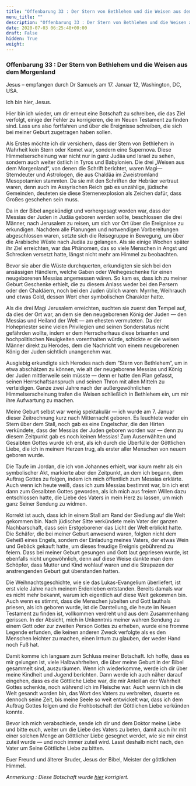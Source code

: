 ```yaml
---
title: "Offenbarung 33 : Der Stern von Bethlehem und die Weisen aus dem Morgenland"
menu_title: ""
description: "Offenbarung 33 : Der Stern von Bethlehem und die Weisen aus dem Morgenland"
date: 2020-07-03 06:25:48+00:00
draft: False
hidden: True
weight:
---
```

### Offenbarung 33 : Der Stern von Bethlehem und die Weisen aus dem Morgenland

Jesus – empfangen durch Dr Samuels am 17. Januar 12, Washington, DC, USA.

Ich bin hier, Jesus.

Hier bin ich wieder, um dir erneut eine Botschaft zu schreiben, die das Ziel verfolgt, einige der Fehler zu korrigieren, die im Neuen Testament zu finden sind. Lass uns also fortfahren und über die Ereignisse schreiben, die sich bei meiner Geburt zugetragen haben sollen.

Als Erstes möchte ich dir versichern, dass der Stern von Bethlehem in Wahrheit kein Stern oder Komet war, sondern eine Supernova. Diese Himmelserscheinung war nicht nur in ganz Judäa und Israel zu sehen, sondern auch weiter östlich in Tyros und Babylonien. Die drei „Weisen aus dem Morgenland“, von denen die Schrift berichtet, waren Magi—Sterndeuter und Astrologen, die aus Chaldäa im Zweistromland Mesopotamien stammten. Da sie mit den Schriften der Hebräer vertraut waren, denn auch im Assyrischen Reich gab es unzählige, jüdische Gemeinden, deuteten sie diese Sternenexplosion als Zeichen dafür, dass Großes geschehen sein muss.  

Da in der Bibel angekündigt und vorhergesagt worden war, dass der Messias der Juden in Judäa geboren werden sollte, beschlossen die drei Männer, nach Jerusalem zu reisen, um sich vor Ort über die Ereignisse zu erkundigen. Nachdem alle Planungen und notwendigen Vorbereitungen abgeschlossen waren, setzte sich die Reisegruppe in Bewegung, um über die Arabische Wüste nach Judäa zu gelangen. Als sie einige Wochen später ihr Ziel erreichten, war das Phänomen, das so viele Menschen in Angst und Schrecken versetzt hatte, längst nicht mehr am Himmel zu beobachten.  

Bevor sie aber die Wüste durchquerten, erkundigten sie sich bei den ansässigen Händlern, welche Gaben oder Weihegeschenke für einen neugeborenen Messias angemessen wären. So kam es, dass ich zu meiner Geburt Geschenke erhielt, die zu diesem Anlass weder bei den Persern oder den Chaldäern, noch bei den Juden üblich waren: Myrrhe, Weihrauch und etwas Gold, dessen Wert eher symbolischen Charakter hatte.

Als die drei Magi Jerusalem erreichten, suchten sie zuerst den Tempel auf, da dies der Ort war, an dem sie den neugeborenen König der Juden — den Messias und Heiland der Welt — am ehesten vermuteten. Da der Hohepriester seine vielen Privilegien und seinen Sonderstatus nicht gefährden wollte, indem er dem Herrscherhaus diese brisanten und hochpolitischen Neuigkeiten vorenthalten würde, schickte er die weisen Männer direkt zu Herodes, dem die Nachricht von einem neugeborenen König der Juden sichtlich unangenehm war.  

Ausgiebig erkundigte sich Herodes nach dem “Stern von Bethlehem“, um in etwa abschätzen zu können, wie alt der neugeborene Messias und König der Juden mittlerweile sein müsste — denn er hatte den Plan gefasst, seinen Herrschaftsanspruch und seinen Thron mit allen Mitteln zu verteidigen. Ganze zwei Jahre nach der außergewöhnlichen Himmelserscheinung trafen die Weisen schließlich in Bethlehem ein, um mir ihre Aufwartung zu machen.  

Meine Geburt selbst war wenig spektakulär — ich wurde am 7. Januar dieser Zeitrechnung kurz nach Mitternacht geboren. Es leuchtete weder ein Stern über dem Stall, noch gab es eine Engelschar, die den Hirten verkündete, dass der Messias der Juden geboren worden war — denn zu diesem Zeitpunkt gab es noch keinen Messias! Zum Auserwählten und Gesalbten Gottes wurde ich erst, als ich durch die Überfülle der Göttlichen Liebe, die ich in meinem Herzen trug, als erster aller Menschen von neuem geboren wurde.  

Die Taufe im Jordan, die ich von Johannes erhielt, war kaum mehr als ein symbolischer Akt, markierte aber den Zeitpunkt, an dem ich begann, dem Auftrag Gottes zu folgen, indem ich mich öffentlich zum Messias erklärte. Auch wenn ich heute weiß, dass ich zum Messias bestimmt war, bin ich erst dann zum Gesalbten Gottes geworden, als ich mich aus freiem Willen dazu entschlossen hatte, die Liebe des Vaters in mein Herz zu lassen, um mich ganz Seiner Sendung zu widmen.

Korrekt ist auch, dass ich in einem Stall am Rand der Siedlung auf die Welt gekommen bin. Nach jüdischer Sitte verkündete mein Vater der ganzen Nachbarschaft, dass sein Erstgeborener das Licht der Welt erblickt hatte. Die Schäfer, die bei meiner Geburt anwesend waren, folgten nicht dem Geheiß eines Engels, sondern der Einladung meines Vaters, der etwas Wein und Gebäck gekauft hatte, um dieses freudige Ereignis gebührend zu feiern. Dass bei meiner Geburt gesungen und Gott laut gepriesen wurde, ist ebenfalls nicht ungewöhnlich, denn auf diese Weise dankte man dem Schöpfer, dass Mutter und Kind wohlauf waren und die Strapazen der anstrengenden Geburt gut überstanden hatten.

Die Weihnachtsgeschichte, wie sie das Lukas-Evangelium überliefert, ist erst viele Jahre nach meinem Erdenleben entstanden. Bereits damals war es nicht mehr bekannt, warum ich eigentlich auf diese Welt gekommen bin. Auch wenn es stimmt, dass die Menschen jubelten und Gott lauthals priesen, als ich geboren wurde, ist die Darstellung, die heute im Neuen Testament zu finden ist, vollkommen verdreht und aus dem Zusammenhang gerissen. In der Absicht, mich in Unkenntnis meiner wahren Sendung zu einem Gott oder zur zweiten Person Gottes zu erheben, wurde eine fromme Legende erfunden, die keinen anderen Zweck verfolgte als es den Menschen leichter zu machen, einen Irrtum zu glauben, der weder Hand noch Fuß hat.

Damit komme ich langsam zum Schluss meiner Botschaft. Ich hoffe, dass es mir gelungen ist, viele Halbwahrheiten, die über meine Geburt in der Bibel gesammelt sind, auszuräumen. Wenn ich wiederkomme, werde ich dir über meine Kindheit und Jugend berichten. Dann werde ich auch näher darauf eingehen, dass es die Göttliche Liebe war, die mir Anteil an der Wahrheit Gottes schenkte, noch während ich im Fleische war. Auch wenn ich in die Welt gesandt worden bin, das Wort des Vaters zu verbreiten, dauerte es dennoch seine Zeit, bis meine Seele so weit entwickelt war, dass ich dem Auftrag Gottes folgen und die Frohbotschaft der Göttlichen Liebe verkünden konnte.

Bevor ich mich verabschiede, sende ich dir und dem Doktor meine Liebe und bitte euch, weiter um die Liebe des Vaters zu beten, damit auch ihr mit einer solchen Menge an Göttlicher Liebe gesegnet werdet, wie sie mir einst zuteil wurde — und noch immer zuteil wird. Lasst deshalb nicht nach, den Vater um Seine Göttliche Liebe zu bitten.

Euer Freund und älterer Bruder, Jesus der Bibel, Meister der göttlichen Himmel.

*Anmerkung : Diese Botschaft wurde [hier](/aktuelle-botschaften/botschaften-in-reihenfolge-des-datums/aktuelle-botschaften-2001/die-drei-weisen-maenner-und-der-stern-von-bethlehem-20-november-2001) korrigiert.*
